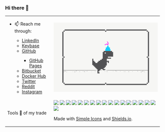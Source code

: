 ### Hi there 👋

<!--
**carmelo0x99/carmelo0x99** is a ✨ _special_ ✨ repository because its `README.md` (this file) appears on your GitHub profile.

Here are some ideas to get you started:

- 🔭 I’m currently working on ...
- 🌱 I’m currently learning ...
- 👯 I’m looking to collaborate on ...
- 🤔 I’m looking for help with ...
- 💬 Ask me about ...
- 📫 How to reach me: ...
- 😄 Pronouns: ...
- ⚡ Fun fact: ...

- 📫 Reach me through:
  - [LinkedIn](https://www.linkedin.com/in/carmelo/)
  - [Keybase](https://keybase.io/carmelo)
  - [GitHub](https://github.com/carmelo0x99)
    - [GitHub Pages](https://carmelo0x99.github.io/)
  - [Bitbucket](https://bitbucket.org/carmelo0x99/)
  - [Docker Hub](https://hub.docker.com/u/carmelo0x99)
  - [Twitter](https://twitter.com/carmelo0x99)
  - [Reddit](https://www.reddit.com/user/carmelo0x99)
  - [Instagram](https://www.instagram.com/carmelo0x99/)
-->

<table border="0">
  <tr>
    <td width="30%">
     <ul>
      <li>📫 Reach me through:</li>
       <ul>
        <li><a href="https://www.linkedin.com/in/carmelo/">LinkedIn</a></li>
        <li><a href="https://keybase.io/carmelo">Keybase</a></li>
        <li><a href="https://github.com/carmelo0x99">GitHub</a></li>
         <ul><li><a href="https://carmelo0x99.github.io/">GitHub Pages</a></li></ul>
        <li><a href="https://bitbucket.org/carmelo0x99/">Bitbucket</a></li>
        <li><a href="https://hub.docker.com/u/carmelo0x99">Docker Hub</a></li>
        <li><a href="https://twitter.com/carmelo0x99">Twitter</a></li>
        <li><a href="https://www.reddit.com/user/carmelo0x99">Reddit</a></li>
        <li><a href="https://www.instagram.com/carmelo0x99/">Instagram</a></li>
       </ul>
     </ul>
    </td>
    <td><img src="Social_dino_with_hat.gif"></td>
  </tr>
  </tr>
    <td width="30%">Tools 🔧 of my trade</td>
    <td>
       <img src="https://img.shields.io/badge/-Linux-FCC624.svg?style=flat&logo=Linux&logoColor=white">
       <img src="https://img.shields.io/badge/-Unix-brightgreen.svg?style=flat&logo=Unix&logoColor=white">
       <img src="https://img.shields.io/badge/-Solaris-brightgreen.svg?style=flat&logo=Solaris&logoColor=white">
       <img src="https://img.shields.io/badge/-KVM-green.svg?style=flat&logo=KVM&logoColor=white">
       <img src="https://img.shields.io/badge/-Docker-2496ED.svg?style=flat&logo=Docker&logoColor=white">
       <img src="https://img.shields.io/badge/-K3s-0075A8.svg?style=flat&logo=Rancher&logoColor=white">
       <img src="https://img.shields.io/badge/-Kubernetes-326CE5.svg?style=flat&logo=Kubernetes&logoColor=white">
       <img src="https://img.shields.io/badge/-VMware-607078.svg?style=flat&logo=VMware&logoColor=white">
       <img src="https://img.shields.io/badge/-Cisco-1BA0D7.svg?style=flat&logo=Cisco&logoColor=white">
       <img src="https://img.shields.io/badge/-Python-3776AB.svg?style=flat&logo=Python&logoColor=white">
       <img src="https://img.shields.io/badge/-Go-00ADD8.svg?style=flat&logo=Go&logoColor=white">
       <img src="https://img.shields.io/badge/-Haskell-5D4F85.svg?style=flat&logo=Haskell&logoColor=white">
       <img src="https://img.shields.io/badge/-HTML5-E34F26.svg?style=flat&logo=HTML5&logoColor=white">
       <img src="https://img.shields.io/badge/-Git-F05032.svg?style=flat&logo=Git&logoColor=white">
       <img src="https://img.shields.io/badge/-Gogs-yellow.svg?style=flat&logo=Gogs&logoColor=white">
       <img src="https://img.shields.io/badge/-Drone-212121.svg?style=flat&logo=Drone&logoColor=white">
       <img src="https://img.shields.io/badge/-RaspberryPi-C51A4A.svg?style=flat&logo=RaspberryPi&logoColor=white">
       <img src="https://img.shields.io/badge/-Arduino-00979D.svg?style=flat&logo=Arduino&logoColor=white">
       </br>
       <p>Made with <a href="https://simpleicons.org/">Simple Icons</a> and <a href="https://shields.io">Shields.io</a>.</p>
    </td>
  <tr>
</table>

